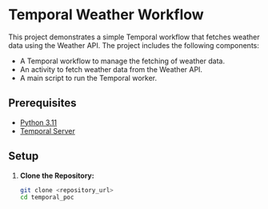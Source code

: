 # Temporal Weather Workflow

This project demonstrates a simple Temporal workflow that fetches weather data using the Weather API. The project includes the following components:

- A Temporal workflow to manage the fetching of weather data.
- An activity to fetch weather data from the Weather API.
- A main script to run the Temporal worker.

## Prerequisites

- [Python 3.11](https://www.python.org/downloads/)
- [Temporal Server](https://docs.temporal.io/docs/server/quick-install)

## Setup

1. **Clone the Repository:**

   ```bash
   git clone <repository_url>
   cd temporal_poc
